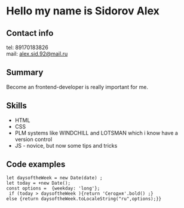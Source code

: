 
# Hello my name is Sidorov Alex # 
## Contact info ##
tel: 89170183826
<br>
mail: alex.sid.92@mail.ru
## Summary ##
Become an frontend-developer is really important for me.
## Skills ##
* HTML
* CSS
* PLM systems like WINDCHILL and LOTSMAN which i know have a version control
* JS - novice, but now some tips and tricks
## Code examples ##
```function weekday(date){
let daysoftheWeek = new Date(date) ;
let today = +new Date();
const options =  {weekday: 'long'};
 if (today > daysoftheWeek ){return 'Сегодня'.bold() ;}
else {return daysoftheWeek.toLocaleString("ru",options);}}
```
